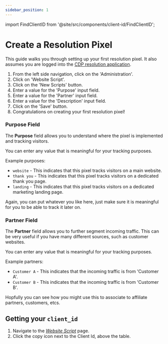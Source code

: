 ```yaml
---
sidebar_position: 1
---
```


import FindClientID from '@site/src/components/client-id/FindClientID';

# Create a Resolution Pixel

This guide walks you through setting up your first resolution pixel. It also assumes you are logged into the [CDP resolution application](https://app.cdpresolution.com/).

1. From the left side navigation, click on the 'Administration'.
2. Click on 'Website Script'.
3. Click on the 'New Scripts' button.
4. Enter a value for the 'Purpose' input field.
5. Enter a value for the 'Partner' input field.
6. Enter a value for the 'Description' input field.
7. Click on the 'Save' button.
8. Congratulations on creating your first resolution pixel!

### Purpose Field

The **Purpose** field allows you to understand where the pixel is implemented and tracking visitors.

You can enter any value that is meaningful for your tracking purposes.

Example purposes:

- `website` - This indicates that this pixel tracks visitors on a main website.
- `thank you` - This indicates that this pixel tracks visitors on a dedicated thank you page.
- `landing` - This indicates that this pixel tracks visitors on a dedicated marketing landing page.

Again, you can put whatever you like here, just make sure it is meaningful for you to be able to track it later on.

### Partner Field

The **Partner** field allows you to further segment incoming traffic. This can be very useful if you have many different sources, such as customer websites.

You can enter any value that is meaningful for your tracking purposes.

Example partners:

- `Customer A` - This indicates that the incoming traffic is from 'Customer A'.
- `Customer B` - This indicates that the incoming traffic is from 'Customer B'.

Hopfully you can see how you might use this to associate to affiliate partners, customers, etcs.

## Getting your `client_id`

1. Navigate to the _[Website Script](https://app.cdpresolution.com/administration/website-script)_ page.
2. Click the copy icon next to the Client Id, above the table.
